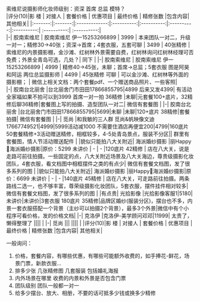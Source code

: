 索维尼说摄影师化妆师级别：资深 首席  总监 模特？  
|评分(10)|影 楼 |   对接人   |      套餐价格     | 优惠项目 | 最终价格 | 精修张数 |包含内容| 其他相关|
|:-------:|:-------:|:-------------:|:----------:|:----------:|:----------:|:----------:| :----------:|  :----------:|     
|-|  胶南索维尼  | 胶南索维尼 伊一15253266899 | 3999  | 本来团队一对二，升级一对一；精修30->40张；资深->首席；4套衣服，五套可聊 | 3499 | 40张精修 | 索维尼的内景摄影棚，金沙滩、红树林外景需要自费，红树林询问红树林经理可否免费；外景全青岛可选，几处？| 同下 |
|-|  胶南索维尼  | 胶南索维尼 伊一15253266899 | 4999  | 精修40->45张，未聊；首席->总监；5套衣服 图是阿昊和阿运 两位总监摄影师 | 4499 | 45张精修 可聊 | 可以金沙滩、红树林等外面的摄影棚； | 微信上相关文档：两个套餐pdf、一个赠送商品照片、一些客照|  
|-|   胶南台北丽舍 |台北丽舍门市田田17866855795|4899 后来又发4399| 有活动全家福如果不拍可以到3999 首席一对一拍 36精修 |未聊|元套餐100+底片，32精修后聊36精修|套餐图上写的拍摄、造型团队一对二| 微信有套餐图 | 
|-|   胶南台北丽舍 |台北丽舍门市田田17866855795|5699|未聊 |未聊|120+底片 38精修|套餐拍摄| 微信有套餐图 | 
|-|   觅尚 |和我敏的三人群 觅尚&帆映像文迪 17667749521|4999|5999活动减1000 不需要住酒店再便宜200|4799|160底片 50套餐精修+3活动赠送精修，相框较多，4-5处青岛景点，服装不分区|| 群里有套餐图，情人节活动赠送配件 | 
|貌似只能拍八大关附近|   海派婚纱摄影 |丽Happy🌸海派婚纱摄影|原价：5299 未讲价 | - | - |120底片 42精修 | 店在八大关，说是走路可前往拍摄。一些固定的点，八大关附近场景及八大关海边，尊贵级摄影化妆团队，4套衣服，看文档图中相框摆件之类的有点少| 微信有套餐文档图，发了很多系列的图 |
|貌似只能拍八大关附近|   海派婚纱摄影 |丽Happy🌸海派婚纱摄影|原价：6699 未讲价 | - | - |140底片 45精修 | 店在八大关，可走路前往拍摄。两条路线二选一，也不够丰富，尊荣级摄影化妆团队，5套衣服，摆件挂件相对较多| 微信有套餐文档图，发了很多系列的图 |
|有点贵|   光拾影像 |光拾影像客服1|5180| 未讲价|未讲价|3套衣服 180底片 35精修|品牌区婚纱(服装分区)，摆台也不多，内景一套衣服搭配一个背景（主纱可以拍摄2个背景），最多3个外景|微信中有个小程序可看价格，发的价格文档| 
|-|   克洛伊 |克洛伊-美学顾问邓邓|11999| 太贵了，懒得整理了 ||||  | 
|-|   觅尚 ||| ||||  | 
|评分(10)|影 楼 |   对接人   |      套餐价格     | 优惠项目 | 最终价格 | 精修张数 |包含内容| 其他相关|  

一般询问：
  1. 价格，套餐内容，有哪些优惠，有哪些可能额外收费的，如手捧花-鲜花，场景门票，新款衣服...
  2. 排多少张 几张精修图 几套服装 包括婚礼海报  
  3. 内外场景在哪里 收费的内景和外景是否包含门票  
  4. 团队级别 团队一般都一对一  
  5. 给多少摆台、放大、相册，不要的话可抵多少钱或换多少精修

